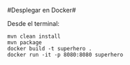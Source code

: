 

#Desplegar en Docker#

Desde el terminal:

```
mvn clean install
mvn package
docker build -t superhero .  
docker run -it -p 8080:8080 superhero
```


